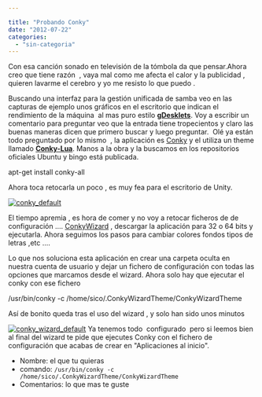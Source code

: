 ```yaml
---

title: "Probando Conky"
date: "2012-07-22"
categories: 
  - "sin-categoria"
---
```


Con esa canción sonado en televisión de la tómbola da que pensar.Ahora creo que tiene razón  , vaya mal como me afecta el calor y la publicidad , quieren lavarme el cerebro y yo me resisto lo que puedo .

Buscando una interfaz para la gestión unificada de samba veo en las capturas de ejemplo unos gráficos en el escritorio que indican el rendimiento de la máquina  al mas puro estilo [**gDesklets**](https://es.wikipedia.org/wiki/GDesklets "GDesklets"). Voy a escribir un comentario para preguntar veo que la entrada tiene tropecientos y claro las buenas maneras dicen que primero buscar y luego preguntar.  Olé ya están todo preguntado por lo mismo  , la aplicación es [Conky](https://conky.sourceforge.net/ "conky") y el utiliza un theme llamado [**Conky-Lua**](https://gnome-look.org/content/show.php/Conky+lua?content=139024 "Conky-Lua"). Manos a la obra y la buscamos en los repositorios oficiales Ubuntu y bingo está publicada.

apt-get install conky-all

Ahora toca retocarla un poco , es muy fea para el escritorio de Unity.

[![conky_default](images/7573584514_5fdbdc78c6.jpg)](https://www.flickr.com/photos/12949201@N08/7573584514/ "conky_default por sicotico, en Flickr")

El tiempo apremia , es hora de comer y no voy a retocar ficheros de de configuración .... [ConkyWizard](https://code.google.com/p/conkywizard/ "ConkyWizard") , descargar la aplicación para 32 o 64 bits y ejecutarla. Ahora seguimos los pasos para cambiar colores fondos tipos de letras ,etc ....

Lo que nos soluciona esta aplicación en crear una carpeta oculta en nuestra cuenta de usuario y dejar un fichero de configuración con todas las opciones que marcamos desde el wizard. Ahora solo hay que ejecutar el conky con ese fichero

/usr/bin/conky -c /home/sico/.ConkyWizardTheme/ConkyWizardTheme

Así de bonito queda tras el uso del wizard , y solo han sido unos minutos

[![conky_wizard_default](images/7573629310_77ee4714db.jpg)](https://www.flickr.com/photos/12949201@N08/7573629310/ "conky_wizard_default por sicotico, en Flickr") Ya tenemos todo  configurado  pero si leemos bien al final del wizard te pide que ejecutes Conky con el fichero de configuración que acabas de crear en "Aplicaciones al inicio".

- Nombre: el que tu quieras
- comando: `/usr/bin/conky -c /home/sico/.ConkyWizardTheme/ConkyWizardTheme`
- Comentarios: lo que mas te guste
